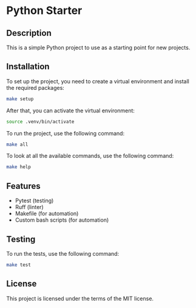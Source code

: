 # Python Starter

## Description
This is a simple Python project to use as a starting point for new projects.

## Installation
To set up the project, you need to create a virtual environment and install the required packages:
```sh
make setup
```

After that, you can activate the virtual environment:
```sh
source .venv/bin/activate
```

To run the project, use the following command:
```sh
make all
```

To look at all the available commands, use the following command:
```sh
make help
```

## Features
- Pytest (testing)
- Ruff (linter)
- Makefile (for automation)
- Custom bash scripts (for automation)

## Testing
To run the tests, use the following command:
```sh
make test
```

## License
This project is licensed under the terms of the MIT license.
